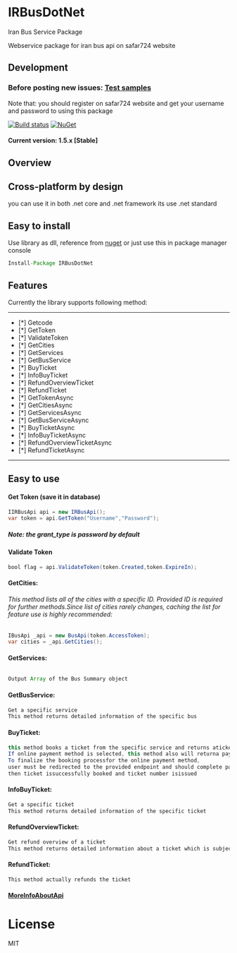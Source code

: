 # IRBusDotNet


Iran Bus Service Package

Webservice package for iran bus api on safar724 website

## Development 

### Before posting new issues: [Test samples](https://bitbucket.org/keyone2693/IRBusDotNet/src/344175d760ee1c2d88a9ce9ee217304301dc6d04/ExampleTest/?at=master)

Note that: you should register on safar724 website and get your username and password to using this package

[![Build status](https://img.shields.io/appveyor/ci/keyone2693/IRBusDotNet.svg)](https://ci.appveyor.com/project/keyone2693/irbuswebservice)
[![NuGet](https://img.shields.io/nuget/v/IRBusDotNet.svg)](https://www.nuget.org/packages/IRBusDotNet/)

#### Current version: 1.5.x [Stable]

## Overview

## Cross-platform by design
you can use it in both .net core and .net framework 
its use .net standard

## Easy to install
Use library as dll, reference from [nuget](https://www.nuget.org/packages/IRBusDotNet/)
or just use this in package manager console
```java
Install-Package IRBusDotNet
```

## Features

Currently the library supports following method:

***
- [*] Getcode
- [*] GetToken
- [*] ValidateToken
- [*] GetCities
- [*] GetServices
- [*] GetBusService
- [*] BuyTicket
- [*] InfoBuyTicket
- [*] RefundOverviewTicket
- [*] RefundTicket
- [*] GetTokenAsync
- [*] GetCitiesAsync
- [*] GetServicesAsync
- [*] GetBusServiceAsync
- [*] BuyTicketAsync
- [*] InfoBuyTicketAsync
- [*] RefundOverviewTicketAsync
- [*] RefundTicketAsync
***

## Easy to use
#### Get Token (save it in database)
```java
IIRBusApi api = new IRBusApi();        
var token = api.GetToken("Username","Password");       

```
##### Note: the grant_type is password by default

#### Validate Token
```java
bool flag = api.ValidateToken(token.Created,token.ExpireIn);
```

#### GetCities:
###### This method lists all of the cities with a specific ID. Provided ID is required for further methods.Since list of cities rarely changes, caching the list for feature use is highly recommended:
```java
IBusApi _api = new BusApi(token.AccessToken);
var cities = _api.GetCities();
```

#### GetServices:
###### 
```java
Output Array of the Bus Summary object
```

#### GetBusService:
```java
Get a specific service
This method returns detailed information of the specific bus
```

#### BuyTicket:
```java
this method books a ticket from the specific service and returns aticket ID.
If online payment method is selected, this method also will returna payment endpoint.
To finalize the booking processfor the online payment method,
user must be redirected to the provided endpoint and should complete payment process within 10 minutes,
then ticket issuccessfully booked and ticket number isissued
```

#### InfoBuyTicket:
```java
Get a specific ticket
This method returns detailed information of the specific ticket
```
#### RefundOverviewTicket:
```java
Get refund overview of a ticket
This method returns detailed information about a ticket which is subjectto refund
```

#### RefundTicket:
```java
This method actually refunds the ticket
```



#### [MoreInfoAboutApi](https://bitbucket.org/keyone2693/irbuswebservice/src/master/IRBusDotNet/Doc/safar724Doc.pdf)



# License

MIT

